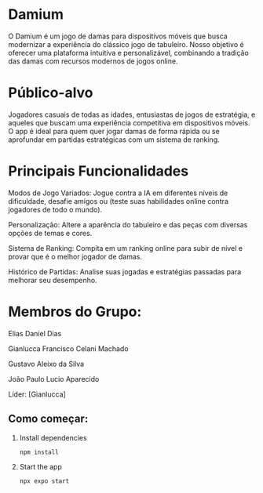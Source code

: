 # Damium
O Damium é um jogo de damas para dispositivos móveis que busca modernizar a experiência do clássico jogo de tabuleiro. Nosso objetivo é oferecer uma plataforma intuitiva e personalizável, combinando a tradição das damas com recursos modernos de jogos online.

# Público-alvo
Jogadores casuais de todas as idades, entusiastas de jogos de estratégia, e aqueles que buscam uma experiência competitiva em dispositivos móveis. O app é ideal para quem quer jogar damas de forma rápida ou se aprofundar em partidas estratégicas com um sistema de ranking.

# Principais Funcionalidades
Modos de Jogo Variados: Jogue contra a IA em diferentes níveis de dificuldade, desafie amigos ou (teste suas habilidades online contra jogadores de todo o mundo).

Personalização: Altere a aparência do tabuleiro e das peças com diversas opções de temas e cores.

Sistema de Ranking: Compita em um ranking online para subir de nível e provar que é o melhor jogador de damas.

Histórico de Partidas: Analise suas jogadas e estratégias passadas para melhorar seu desempenho.

# Membros do Grupo:

Elias Daniel Dias

Gianlucca Francisco Celani Machado

Gustavo Aleixo da Silva

João Paulo Lucio Aparecido

Líder: [Gianlucca]

## Como começar:


1. Install dependencies

   ```bash
   npm install
   ```

2. Start the app

   ```bash
   npx expo start
   ```
